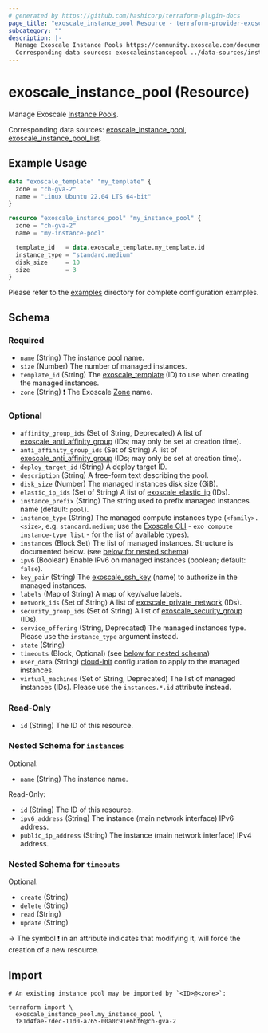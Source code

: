 ```yaml
---
# generated by https://github.com/hashicorp/terraform-plugin-docs
page_title: "exoscale_instance_pool Resource - terraform-provider-exoscale"
subcategory: ""
description: |-
  Manage Exoscale Instance Pools https://community.exoscale.com/documentation/compute/instance-pools/.
  Corresponding data sources: exoscaleinstancepool ../data-sources/instance_pool.md, exoscaleinstancepool_list ../data-sources/instance_pool_list.md.
---
```


# exoscale_instance_pool (Resource)

Manage Exoscale [Instance Pools](https://community.exoscale.com/documentation/compute/instance-pools/).

Corresponding data sources: [exoscale_instance_pool](../data-sources/instance_pool.md), [exoscale_instance_pool_list](../data-sources/instance_pool_list.md).

## Example Usage

```terraform
data "exoscale_template" "my_template" {
  zone = "ch-gva-2"
  name = "Linux Ubuntu 22.04 LTS 64-bit"
}

resource "exoscale_instance_pool" "my_instance_pool" {
  zone = "ch-gva-2"
  name = "my-instance-pool"

  template_id   = data.exoscale_template.my_template.id
  instance_type = "standard.medium"
  disk_size     = 10
  size          = 3
}
```

Please refer to the [examples](https://github.com/exoscale/terraform-provider-exoscale/tree/master/examples/)
directory for complete configuration examples.

<!-- schema generated by tfplugindocs -->
## Schema

### Required

- `name` (String) The instance pool name.
- `size` (Number) The number of managed instances.
- `template_id` (String) The [exoscale_template](../data-sources/template.md) (ID) to use when creating the managed instances.
- `zone` (String) ❗ The Exoscale [Zone](https://www.exoscale.com/datacenters/) name.

### Optional

- `affinity_group_ids` (Set of String, Deprecated) A list of [exoscale_anti_affinity_group](./anti_affinity_group.md) (IDs; may only be set at creation time).
- `anti_affinity_group_ids` (Set of String) A list of [exoscale_anti_affinity_group](./anti_affinity_group.md) (IDs; may only be set at creation time).
- `deploy_target_id` (String) A deploy target ID.
- `description` (String) A free-form text describing the pool.
- `disk_size` (Number) The managed instances disk size (GiB).
- `elastic_ip_ids` (Set of String) A list of [exoscale_elastic_ip](./elastic_ip.md) (IDs).
- `instance_prefix` (String) The string used to prefix managed instances name (default: `pool`).
- `instance_type` (String) The managed compute instances type (`<family>.<size>`, e.g. `standard.medium`; use the [Exoscale CLI](https://github.com/exoscale/cli/) - `exo compute instance-type list` - for the list of available types).
- `instances` (Block Set) The list of managed instances. Structure is documented below. (see [below for nested schema](#nestedblock--instances))
- `ipv6` (Boolean) Enable IPv6 on managed instances (boolean; default: `false`).
- `key_pair` (String) The [exoscale_ssh_key](./ssh_key.md) (name) to authorize in the managed instances.
- `labels` (Map of String) A map of key/value labels.
- `network_ids` (Set of String) A list of [exoscale_private_network](./private_network.md) (IDs).
- `security_group_ids` (Set of String) A list of [exoscale_security_group](./security_group.md) (IDs).
- `service_offering` (String, Deprecated) The managed instances type. Please use the `instance_type` argument instead.
- `state` (String)
- `timeouts` (Block, Optional) (see [below for nested schema](#nestedblock--timeouts))
- `user_data` (String) [cloud-init](http://cloudinit.readthedocs.io/) configuration to apply to the managed instances.
- `virtual_machines` (Set of String, Deprecated) The list of managed instances (IDs). Please use the `instances.*.id` attribute instead.

### Read-Only

- `id` (String) The ID of this resource.

<a id="nestedblock--instances"></a>
### Nested Schema for `instances`

Optional:

- `name` (String) The instance name.

Read-Only:

- `id` (String) The ID of this resource.
- `ipv6_address` (String) The instance (main network interface) IPv6 address.
- `public_ip_address` (String) The instance (main network interface) IPv4 address.


<a id="nestedblock--timeouts"></a>
### Nested Schema for `timeouts`

Optional:

- `create` (String)
- `delete` (String)
- `read` (String)
- `update` (String)

-> The symbol ❗ in an attribute indicates that modifying it, will force the creation of a new resource.

## Import

```shell
# An existing instance pool may be imported by `<ID>@<zone>`:

terraform import \
  exoscale_instance_pool.my_instance_pool \
  f81d4fae-7dec-11d0-a765-00a0c91e6bf6@ch-gva-2
```
